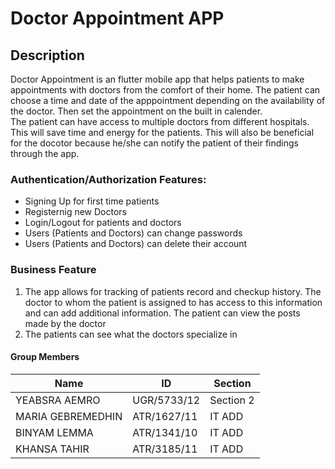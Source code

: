 # Doctor Appointment APP


## Description
Doctor Appointment is an flutter mobile app that helps patients to make appointments with doctors from the comfort of their home. The patient can choose a time and date of the apppointment depending on the availability of the doctor. Then set the appointment on the built in calender.<br>
The patient can have access to multiple doctors from different hospitals. This will save time and energy for the patients.
This will also be beneficial for the docotor because he/she can notify the patient of their findings through the app.<br>

### Authentication/Authorization Features:
- Signing Up for first time patients 
- Registernig new Doctors
- Login/Logout for patients and doctors
- Users (Patients and Doctors) can change passwords
- Users (Patients and Doctors) can delete their account

### Business Feature
1. The app allows for tracking of patients record and checkup history. The doctor to whom the patient is assigned to has access to this information and can add additional information. The patient can view the posts made by the doctor
2. The patients can see what the doctors specialize in

#### Group Members

| Name | ID | Section |
| --- | --- | --- |
| YEABSRA AEMRO | UGR/5733/12 | Section 2 |
| MARIA GEBREMEDHIN | ATR/1627/11 | IT ADD |
| BINYAM LEMMA | ATR/1341/10 | IT ADD |
| KHANSA TAHIR | ATR/3185/11 | IT ADD |
